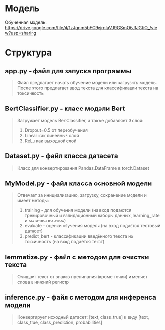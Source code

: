 # Модель
Обученная модель: https://drive.google.com/file/d/1zJqnm5bFC9ejrnIaVJ9GSmO6JfJGtiO_/view?usp=sharing

# Структура
## app.py - файл для запуска программы
> Файл предлагает начать обучение модели или загрузить модель.
> После этого предлагает ввод текста для классификации текста на токсичность

## BertClassifier.py - класс модели Bert
> Загружает модель BertClassifier, а также добавляет 3 слоя:
> 1. Dropout=0.5 от переобучения
> 2. Linear как линейный слой
> 3. ReLu как выходной слой

## Dataset.py - файл класса датасета
> Класс для конвертирования Pandas.DataFrame в torch.Dataset

## MyModel.py - файл класса основной модели
> Отвечает за инициализацию, загрузку, сохранение модели и имеет методы:
> 1. training - для обучения модели (на вход подаются тренировочный и валидационный наборы данных, learning_rate и количество эпох)
> 2. evaluate - оценки обучения модели (на вход подаётся тестовый датасет)
> 3. predict_bert - классификации введённого текста на токсичность (на вход подаётся текст)
 
## lemmatize.py - файл с методом для очистки текста
> Очищает текст от знаков препинания (кроме точки) и меняет слова в нижний регистр
 
## inference.py - файл с методом для инференса модели
> Конвертирует исходный датасет: [text, class_true] к виду [text, class_true, class_prediction, probabilities]

